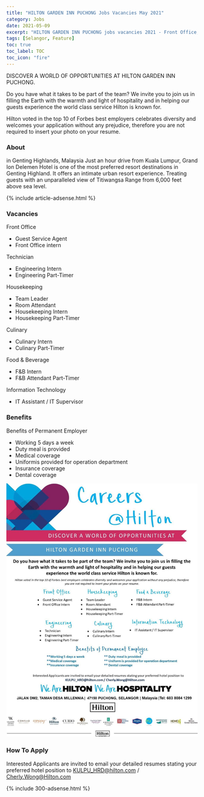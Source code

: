 ```yaml
---
title: "HILTON GARDEN INN PUCHONG Jobs Vacancies May 2021" 
category: Jobs 
date: 2021-05-09
excerpt: "HILTON GARDEN INN PUCHONG jobs vacancies 2021 - Front Office, Technician, Housekeeping, Culinary, F&B, and IT." 
tags: [Selangor, Feature] 
toc: true 
toc_label: TOC 
toc_icon: "fire" 
--- 
```


DISCOVER A WORLD OF OPPORTUNITIES AT HILTON GARDEN INN PUCHONG.

Do you have what it takes to be part of the team? We invite you to join us in filling the Earth with the warmth and light of hospitality and in helping our guests experience the world class service Hilton is known for.

Hilton voted in the top 10 of Forbes best employers celebrates diversity and welcomes your application without any prejudice, therefore you are not required to insert your photo on your resume.

### About
in Genting Highlands, Malaysia Just an hour drive from Kuala Lumpur, Grand Ion Delemen Hotel is one of the most preferred resort destinations in Genting Highland. It offers an intimate urban resort experience. Treating guests with an unparalleled view of Titiwangsa Range from 6,000 feet above sea level.

{% include article-adsense.html %} 

### Vacancies
Front Office
- Guest Service Agent
- Front Office intern

Technician
- Engineering Intern
- Engineering Part-Timer

Housekeeping
- Team Leader
- Room Attendant
- Housekeeping Intern
- Housekeeping Part-Timer

Culinary
- Culinary Intern
- Culinary Part-Timer

Food & Beverage
- F&B Intern
- F&B Attendant Part-Timer

Information Technology
- IT Assistant / IT Supervisor

### Benefits
Benefits of Permanent Employer
- Working 5 days a week 
- Duty meal is provided
- Medical coverage 
- Uniformis provided for operation department
- Insurance coverage 
- Dental coverage

![HILTON GARDEN INN PUCHONG Jobs Vacancies 2021!](/assets/images/2021-05/hilton-garden-inn-puchong-careers-2021.jpg "HILTON GARDEN INN PUCHONG Jobs Vacancies 2021")

### How To Apply
Interested Applicants are invited to email your detailed resumes stating your preferred hotel position to
KULPU_HRD@hilton.com / Cherly.Wong@Hilton.com

{% include 300-adsense.html %} 